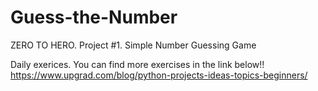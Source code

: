 # Guess-the-Number
ZERO TO HERO. Project #1. Simple Number Guessing Game 

Daily exerices. 
You can find more exercises in the link below!!
https://www.upgrad.com/blog/python-projects-ideas-topics-beginners/
